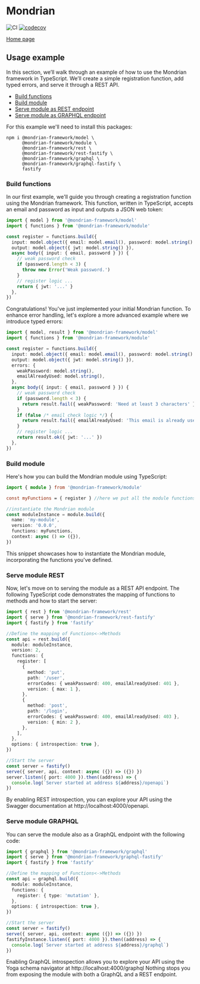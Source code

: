 # Mondrian

![CI](https://github.com/twinlogix/mondrian-framework/actions/workflows/ci-checks.yml/badge.svg)
[![codecov](https://codecov.io/gh/twinlogix/mondrian-framework/graph/badge.svg?token=DT2P5BRCMX)](https://codecov.io/gh/twinlogix/mondrian-framework)

[Home page](https://mondrian-framework.github.io/mondrian-framework/)

## Usage example

In this section, we’ll walk through an example of how to use the Mondrian framework in TypeScript. We’ll create a simple registration function, add typed errors, and serve it through a REST API.

- [Build functions](#build-functions)
- [Build module](#build-module)
- [Serve module as REST endpoint](#serve-module-rest)
- [Serve module as GRAPHQL endpoint](#serve-module-graphql)

For this example we'll need to install this packages:

```
npm i @mondrian-framework/model \
      @mondrian-framework/module \
      @mondrian-framework/rest \
      @mondrian-framework/rest-fastify \
      @mondrian-framework/graphql \
      @mondrian-framework/graphql-fastify \
      fastify
```

### Build functions

In our first example, we'll guide you through creating a registration function using the Mondrian framework. This function, written in TypeScript, accepts an email and password as input and outputs a JSON web token:

```typescript
import { model } from '@mondrian-framework/model'
import { functions } from '@mondrian-framework/module'

const register = functions.build({
  input: model.object({ email: model.email(), password: model.string() }),
  output: model.object({ jwt: model.string() }),
  async body({ input: { email, password } }) {
    // weak password check
    if (password.length < 3) {
      throw new Error('Weak password.')
    }
    // register logic ...
    return { jwt: '...' }
  },
})
```

Congratulations! You've just implemented your initial Mondrian function. To enhance error handling, let's explore a more advanced example where we introduce typed errors:

```typescript
import { model, result } from '@mondrian-framework/model'
import { functions } from '@mondrian-framework/module'

const register = functions.build({
  input: model.object({ email: model.email(), password: model.string() }),
  output: model.object({ jwt: model.string() }),
  errors: {
    weakPassword: model.string(),
    emailAlreadyUsed: model.string(),
  },
  async body({ input: { email, password } }) {
    // weak password check
    if (password.length < 3) {
      return result.fail({ weakPassword: 'Need at least 3 characters' })
    }
    if (false /* email check logic */) {
      return result.fail({ emailAlreadyUsed: 'This email is already used' })
    }
    // register logic ...
    return result.ok({ jwt: '...' })
  },
})
```

### Build module

Here's how you can build the Mondrian module using TypeScript:

```typescript
import { module } from '@mondrian-framework/module'

const myFunctions = { register } //here we put all the module functions

//instantiate the Mondrian module
const moduleInstance = module.build({
  name: 'my-module',
  version: '0.0.0',
  functions: myFunctions,
  context: async () => ({}),
})
```

This snippet showcases how to instantiate the Mondrian module, incorporating the functions you've defined.

### Serve module REST

Now, let's move on to serving the module as a REST API endpoint. The following TypeScript code demonstrates the mapping of functions to methods and how to start the server:

```typescript
import { rest } from '@mondrian-framework/rest'
import { serve } from '@mondrian-framework/rest-fastify'
import { fastify } from 'fastify'

//Define the mapping of Functions<->Methods
const api = rest.build({
  module: moduleInstance,
  version: 2,
  functions: {
    register: [
      {
        method: 'put',
        path: '/user',
        errorCodes: { weakPassword: 400, emailAlreadyUsed: 401 },
        version: { max: 1 },
      },
      {
        method: 'post',
        path: '/login',
        errorCodes: { weakPassword: 400, emailAlreadyUsed: 403 },
        version: { min: 2 },
      },
    ],
  },
  options: { introspection: true },
})

//Start the server
const server = fastify()
serve({ server, api, context: async ({}) => ({}) })
server.listen({ port: 4000 }).then((address) => {
  console.log(`Server started at address ${address}/openapi`)
})
```

By enabling REST introspection, you can explore your API using the Swagger documentation at http://localhost:4000/openapi.

### Serve module GRAPHQL

You can serve the module also as a GraphQL endpoint with the following code:

```typescript
import { graphql } from '@mondrian-framework/graphql'
import { serve } from '@mondrian-framework/graphql-fastify'
import { fastify } from 'fastify'

//Define the mapping of Functions<->Methods
const api = graphql.build({
  module: moduleInstance,
  functions: {
    register: { type: 'mutation' },
  },
  options: { introspection: true },
})

//Start the server
const server = fastify()
serve({ server, api, context: async ({}) => ({}) })
fastifyInstance.listen({ port: 4000 }).then((address) => {
  console.log(`Server started at address ${address}/graphql`)
})
```

Enabling GraphQL introspection allows you to explore your API using the Yoga schema navigator at http://localhost:4000/graphql Nothing stops you from exposing the module with both a GraphQL and a REST endpoint.
